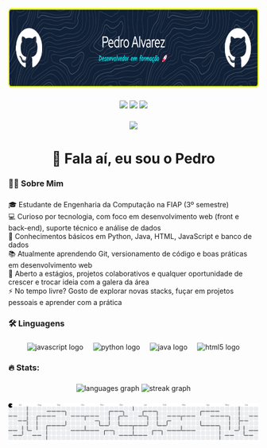 <div align="center">
  <img height="160" src="https://raw.githubusercontent.com/pedro-alvarez/pedro-alvarez/refs/heads/main/github-header-image.png"  />
</div>

###

<div align="center">  
  <a href="https://www.linkedin.com/in/pedroalvarezcerto" target="_blank">
<img src="https://img.shields.io/badge/-LinkedIn-%230077B5?style=for-the-badge&logo=linkedin&logoColor=white" target="_blank"></a> 

   <a href = "mailto:pedro.a.certo@gmail.com">
<img src="https://img.shields.io/badge/-Gmail-%23333?style=for-the-badge&logo=gmail&logoColor=white" target="_blank"></a>
 
  <a href="https://instagram.com/alvzpedro" target="_blank">
  <img src="https://img.shields.io/badge/-Instagram-%23E4405F?style=for-the-badge&logo=instagram&logoColor=white" target="_blank"></a>
  
</div>

###

<div align="center">
  <img src="https://visitor-badge.laobi.icu/badge?page_id=pedro-alvarez.pedro-alvarez&"  />
</div>

###

<h1 align="center">👋 Fala aí, eu sou o Pedro</h1>

###

<h3 align="left">👩‍💻  Sobre Mim</h3>

###

<p align="left">🎓 Estudante de Engenharia da Computação na FIAP (3º semestre)<br>💻 Curioso por tecnologia, com foco em desenvolvimento web (front e back-end), suporte técnico e análise de dados<br>🔧 Conhecimentos básicos em Python, Java, HTML, JavaScript e banco de dados<br>📚 Atualmente aprendendo Git, versionamento de código e boas práticas em desenvolvimento web<br>🚀 Aberto a estágios, projetos colaborativos e qualquer oportunidade de crescer e trocar ideia com a galera da área<br>⚡ No tempo livre? Gosto de explorar novas stacks, fuçar em projetos pessoais e aprender com a prática</p>

###

<h3 align="left">🛠 Linguagens</h3>

###

<div align="center">
  <img src="https://cdn.jsdelivr.net/gh/devicons/devicon/icons/javascript/javascript-original.svg" height="40" alt="javascript logo"  />
  <img width="12" />
  <img src="https://cdn.jsdelivr.net/gh/devicons/devicon/icons/python/python-original.svg" height="40" alt="python logo"  />
  <img width="12" />
  <img src="https://cdn.jsdelivr.net/gh/devicons/devicon/icons/java/java-original.svg" height="40" alt="java logo"  />
  <img width="12" />
  <img src="https://cdn.jsdelivr.net/gh/devicons/devicon/icons/html5/html5-original.svg" height="40" alt="html5 logo"  />
</div>

###

<h3 align="left">🔥   Stats:</h3>

###

<div align="center">
  <img src="https://github-readme-stats.vercel.app/api/top-langs?username=pedro-alvarez&locale=en&hide_title=false&layout=compact&card_width=320&langs_count=5&theme=dracula&hide_border=false&order=2" height="150" alt="languages graph"  />
  <img src="https://streak-stats.demolab.com?user=pedro-alvarez&locale=en&mode=daily&theme=dracula&hide_border=false&border_radius=5&order=3" height="150" alt="streak graph"  />
</div>

###

<picture>
  <source media="(prefers-color-scheme: dark)" srcset="https://raw.githubusercontent.com/pedro-alvarez/pedro-alvarez/output/pacman-contribution-graph-dark.svg">
  <source media="(prefers-color-scheme: light)" srcset="https://raw.githubusercontent.com/pedro-alvarez/pedro-alvarez/output/pacman-contribution-graph.svg">
  <img alt="pacman contribution graph" src="https://raw.githubusercontent.com/pedro-alvarez/pedro-alvarez/output/pacman-contribution-graph.svg">
</picture>

###
